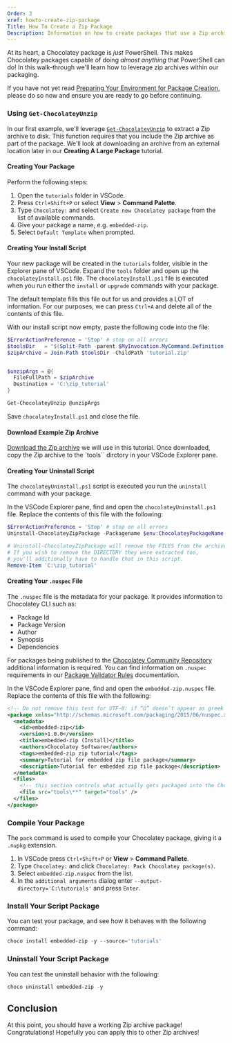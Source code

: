 ```yaml
---
Order: 3
xref: howto-create-zip-package
Title: How To Create a Zip Package
Description: Information on how to create packages that use a Zip archive with Chocolatey
---
```


At its heart, a Chocolatey package is _just_ PowerShell. This makes Chocolatey packages capable of doing _almost anything_ that PowerShell can do!
In this walk-through we'll learn how to leverage zip archives within our packaging.

If you have not yet read [Preparing Your Environment for Package Creation](xref:howto-prepare-env), please do so now and ensure
you are ready to go before continuing.

### Using `Get-ChocolateyUnzip`

In our first example, we'll leverage [`Get-ChocolateyUnzip`](xref:get-chocolateyunzip) to extract a Zip archive to disk. This function requires
that you include the Zip archive as part of the package. We'll look at downloading an archive from an external location later in our **Creating A Large Package** tutorial.

#### Creating Your Package

Perform the following steps:

1. Open the `tutorials` folder in VSCode.
2. Press `Ctrl+Shift+P` or select **View** > **Command Palette**.
3. Type `Chocolatey:` and select `Create new Chocolatey package` from the list of available commands.
4. Give your package a name, e.g. `embedded-zip`.
5. Select `Default Template` when prompted.

#### Creating Your Install Script

Your new package will be created in the `tutorials` folder, visible in the Explorer pane of VSCode.
Expand the `tools` folder and open up the `chocolateyInstall.ps1` file. The `chocolateyInstall.ps1` file is
executed when you run either the `install` or `upgrade` commands with your package. 

The default template fills this file out for us and provides a LOT of information. For our purposes, we can press `Ctrl+A` and delete
all of the contents of this file.

With our install script now empty, paste the following code into the file:

```powershell
$ErrorActionPreference = 'Stop' # stop on all errors
$toolsDir   = "$(Split-Path -parent $MyInvocation.MyCommand.Definition)"
$zipArchive = Join-Path $toolsDir -ChildPath 'tutorial.zip'


$unzipArgs = @{
  FileFullPath = $zipArchive
  Destination = 'C:\zip_tutorial'
}

Get-ChocolateyUnzip @unzipArgs

```

Save `chocolateyInstall.ps1` and close the file.

#### Download Example Zip Archive

[Download the Zip archive](https://docs.chocolatey.org/en-us/downloads/create-embedded-zip-package-tutorial.zip) we will use in this tutorial. Once downloaded, copy the Zip archive to the `tools`` dirctory in your VSCode Explorer pane.

#### Creating Your Uninstall Script

The `chocolateyUninstall.ps1` script is executed you run the `uninstall` command with your package.

In the VSCode Explorer pane, find and open the `chocolateyUninstall.ps1` file. Replace the contents of this file with the following:

```powershell
$ErrorActionPreference = 'Stop' # stop on all errors
Uninstall-ChocolateyZipPackage -Packagename $env:ChocolateyPackageName -ZipFileName 'tutorial.zip'

# Uninstall-ChocolateyZipPackage will remove the FILES from the archive.
# If you wish to remove the DIRECTORY they were extracted too,
# you'll additionally have to handle that in this script.
Remove-Item 'C:\zip_tutorial'
```

#### Creating Your `.nuspec` File

The `.nuspec` file is the metadata for your package. It provides information to Chocolatey CLI such as:

- Package Id
- Package Version
- Author
- Synopsis
- Dependencies

For packages being published to the [Chocolatey Community Repository](https://community.chocolatey.org/packages) additional information is required.
You can find information on `.nuspec` requirements in our [Package Validator Rules](http://localhost:5080/en-us/community-repository/moderation/package-validator/rules/#requirements) documentation.

In the VSCode Explorer pane, find and open the `embedded-zip.nuspec` file. Replace the contents of this file with the following:

```xml
<!-- Do not remove this test for UTF-8: if “Ω” doesn’t appear as greek uppercase omega letter enclosed in quotation marks, you should use an editor that supports UTF-8, not this one. -->
<package xmlns="http://schemas.microsoft.com/packaging/2015/06/nuspec.xsd">
  <metadata>
    <id>embedded-zip</id>
    <version>1.0.0</version>
    <title>embedded-zip (Install)</title>
    <authors>Chocolatey Software</authors>
    <tags>embedded-zip zip tutorial</tags>
    <summary>Tutorial for embedded zip file package</summary>
    <description>Tutorial for embedded zip file package</description>
  </metadata>
  <files>
    <!-- this section controls what actually gets packaged into the Chocolatey package -->
    <file src="tools\**" target="tools" />
  </files>
</package>

```

### Compile Your Package

The `pack` command is used to compile your Chocolatey package, giving it a `.nupkg` extension.

1. In VSCode press `Ctrl+Shift+P` or **View** > **Command Pallete**.
2. Type `Chocolatey:` and click `Chocolatey: Pack Chocolatey package(s)`.
3. Select `embedded-zip.nuspec` from the list.
4. In the `additional arguments` dialog enter `--output-directory='C:\tutorials'` and press `Enter`.

### Install Your Script Package

You can test your package, and see how it behaves with the following command:

```powershell
choco install embedded-zip -y --source='tutorials'
```

### Uninstall Your Script Package

You can test the uninstall behavior with the following:

```powershell
choco uninstall embedded-zip -y
```

## Conclusion

At this point, you should have a working Zip archive package! Congratulations! Hopefully you can apply this to other Zip archives!